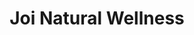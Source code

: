 ---
title: "Joi Natural Wellness"
url: /greenville/joi-natural-wellness/
shop: nutrition supplements
---